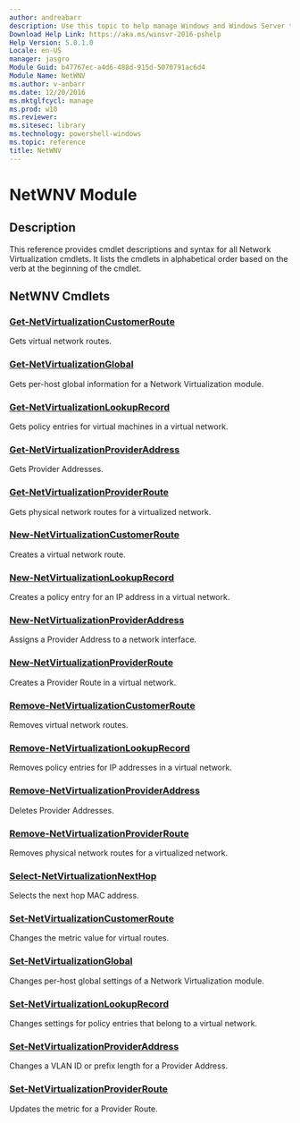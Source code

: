 ```yaml
---
author: andreabarr
description: Use this topic to help manage Windows and Windows Server technologies with Windows PowerShell.
Download Help Link: https://aka.ms/winsvr-2016-pshelp
Help Version: 5.0.1.0
Locale: en-US
manager: jasgro
Module Guid: b47767ec-a4d6-488d-915d-5070791ac6d4
Module Name: NetWNV
ms.author: v-anbarr
ms.date: 12/20/2016
ms.mktglfcycl: manage
ms.prod: w10
ms.reviewer: 
ms.sitesec: library
ms.technology: powershell-windows
ms.topic: reference
title: NetWNV
---
```


# NetWNV Module
## Description
This reference provides cmdlet descriptions and syntax for all Network Virtualization cmdlets. It lists the cmdlets in alphabetical order based on the verb at the beginning of the cmdlet.

## NetWNV Cmdlets
### [Get-NetVirtualizationCustomerRoute](./Get-NetVirtualizationCustomerRoute.md)
Gets virtual network routes.

### [Get-NetVirtualizationGlobal](./Get-NetVirtualizationGlobal.md)
Gets per-host global information for a Network Virtualization module.

### [Get-NetVirtualizationLookupRecord](./Get-NetVirtualizationLookupRecord.md)
Gets policy entries for virtual machines in a virtual network.

### [Get-NetVirtualizationProviderAddress](./Get-NetVirtualizationProviderAddress.md)
Gets Provider Addresses.

### [Get-NetVirtualizationProviderRoute](./Get-NetVirtualizationProviderRoute.md)
Gets physical network routes for a virtualized network.

### [New-NetVirtualizationCustomerRoute](./New-NetVirtualizationCustomerRoute.md)
Creates a virtual network route.

### [New-NetVirtualizationLookupRecord](./New-NetVirtualizationLookupRecord.md)
Creates a policy entry for an IP address in a virtual network.

### [New-NetVirtualizationProviderAddress](./New-NetVirtualizationProviderAddress.md)
Assigns a Provider Address to a network interface.

### [New-NetVirtualizationProviderRoute](./New-NetVirtualizationProviderRoute.md)
Creates a Provider Route in a virtual network.

### [Remove-NetVirtualizationCustomerRoute](./Remove-NetVirtualizationCustomerRoute.md)
Removes virtual network routes.

### [Remove-NetVirtualizationLookupRecord](./Remove-NetVirtualizationLookupRecord.md)
Removes policy entries for IP addresses in a virtual network.

### [Remove-NetVirtualizationProviderAddress](./Remove-NetVirtualizationProviderAddress.md)
Deletes Provider Addresses.

### [Remove-NetVirtualizationProviderRoute](./Remove-NetVirtualizationProviderRoute.md)
Removes physical network routes for a virtualized network.

### [Select-NetVirtualizationNextHop](./Select-NetVirtualizationNextHop.md)
Selects the next hop MAC address.

### [Set-NetVirtualizationCustomerRoute](./Set-NetVirtualizationCustomerRoute.md)
Changes the metric value for virtual routes.

### [Set-NetVirtualizationGlobal](./Set-NetVirtualizationGlobal.md)
Changes per-host global settings of a Network Virtualization module.

### [Set-NetVirtualizationLookupRecord](./Set-NetVirtualizationLookupRecord.md)
Changes settings for policy entries that belong to a virtual network.

### [Set-NetVirtualizationProviderAddress](./Set-NetVirtualizationProviderAddress.md)
Changes a VLAN ID or prefix length for a Provider Address.

### [Set-NetVirtualizationProviderRoute](./Set-NetVirtualizationProviderRoute.md)
Updates the metric for a Provider Route.

